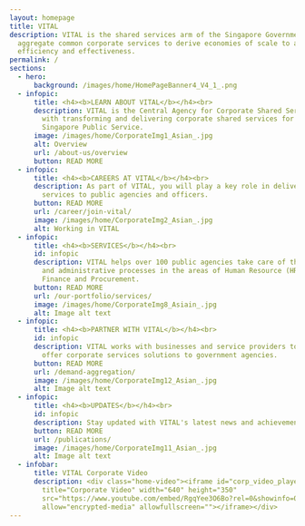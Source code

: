 ```yaml
---
layout: homepage
title: VITAL
description: VITAL is the shared services arm of the Singapore Government. We
  aggregate common corporate services to derive economies of scale to achieve
  efficiency and effectiveness.
permalink: /
sections:
  - hero:
      background: /images/home/HomePageBanner4_V4_1_.png
  - infopic:
      title: <h4><b>LEARN ABOUT VITAL</b></h4><br>
      description: VITAL is the Central Agency for Corporate Shared Services, tasked
        with transforming and delivering corporate shared services for the
        Singapore Public Service.
      image: /images/home/CorporateImg1_Asian_.jpg
      alt: Overview
      url: /about-us/overview
      button: READ MORE
  - infopic:
      title: <h4><b>CAREERS AT VITAL</b></h4><br>
      description: As part of VITAL, you will play a key role in delivering corporate
        services to public agencies and officers.
      button: READ MORE
      url: /career/join-vital/
      image: /images/home/CorporateImg2_Asian_.jpg
      alt: Working in VITAL
  - infopic:
      title: <h4><b>SERVICES</b></h4><br>
      id: infopic
      description: VITAL helps over 100 public agencies take care of their corporate
        and administrative processes in the areas of Human Resource (HR),
        Finance and Procurement.
      button: READ MORE
      url: /our-portfolio/services/
      image: /images/home/CorporateImg8_Asiain_.jpg
      alt: Image alt text
  - infopic:
      title: <h4><b>PARTNER WITH VITAL</b></h4><br>
      id: infopic
      description: VITAL works with businesses and service providers to co-create and
        offer corporate services solutions to government agencies.
      button: READ MORE
      url: /demand-aggregation/
      image: /images/home/CorporateImg12_Asian_.jpg
      alt: Image alt text
  - infopic:
      title: <h4><b>UPDATES</b></h4><br>
      id: infopic
      description: Stay updated with VITAL's latest news and achievements!
      button: READ MORE
      url: /publications/
      image: /images/home/CorporateImg11_Asian_.jpg
      alt: Image alt text
  - infobar:
      title: VITAL Corporate Video
      description: <div class="home-video"><iframe id="corp_video_player"
        title="Corporate Video" width="640" height="350"
        src="https://www.youtube.com/embed/RgqYee3O6Bo?rel=0&showinfo=0"
        allow="encrypted-media" allowfullscreen=""></iframe></div>
---
```

<!-- Hero Section with Swiper Slider -->
<div class="swiper-container">
<div class="swiper-wrapper">
<div class="swiper-slide" style="background-image:url(/images/home/HomePageBanner5_V4_.png)"></div>
<div class="swiper-slide" style="background-image:url(/images/home/HomePageBanner6_V4_.png)"></div>
</div>
<!-- Add Pagination -->
<div class="swiper-pagination"></div>
<!-- Add Navigation -->
<div class="swiper-button-next"></div>
<div class="swiper-button-prev"></div>
</div>
 
<!-- Include Swiper's CSS and JS -->
<link rel="stylesheet" href="https://unpkg.com/swiper/swiper-bundle.min.css">
<style>
    .swiper-container {
        width: 100%;
        height: 100vh;
    }
    .swiper-slide {
        background-size: cover;
        background-position: center;
    }
</style>
 
<script src="https://unpkg.com/swiper/swiper-bundle.min.js"></script>
<script>
    var swiper = new Swiper('.swiper-container', {
        loop: true,
        pagination: {
            el: '.swiper-pagination',
            clickable: true,
        },
        navigation: {
            nextEl: '.swiper-button-next',
            prevEl: '.swiper-button-prev',
        },
      
    });
</script>
